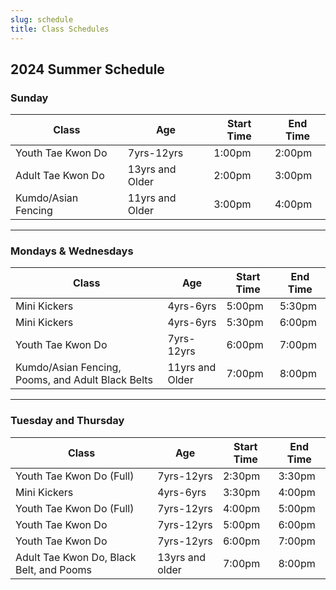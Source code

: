 ```yaml
---
slug: schedule
title: Class Schedules
---
```


## 2024 Summer Schedule


### Sunday

|  Class  |  Age  |  Start Time  |  End Time  |
|  ---  |  ---  |  ---  |  ---  |
|  Youth Tae Kwon Do  | 7yrs-12yrs  |  1:00pm  |  2:00pm  |
|  Adult Tae Kwon Do  |  13yrs and Older  |  2:00pm  |  3:00pm  |
|  Kumdo/Asian Fencing  |  11yrs and Older  |  3:00pm  |  4:00pm  |


---


### Mondays & Wednesdays

| Class | Age | Start Time | End Time |
| --- | --- | --- | --- |
| Mini Kickers  |  4yrs-6yrs  |  5:00pm  |  5:30pm  |
| Mini Kickers  | 4yrs-6yrs | 5:30pm | 6:00pm | 
| Youth Tae Kwon Do | 7yrs-12yrs | 6:00pm | 7:00pm |
| Kumdo/Asian Fencing, Pooms, and Adult Black Belts  |  11yrs and Older  |  7:00pm  |  8:00pm  |



----

### Tuesday and Thursday

|  Class  |  Age  |  Start Time  |  End Time  |
|  ---  |  ---  |  ---  |  ---  |
|  Youth Tae Kwon Do (Full) |  7yrs-12yrs  |  2:30pm  |  3:30pm  |
|  Mini Kickers  |  4yrs-6yrs  |  3:30pm  |  4:00pm  |
|  Youth Tae Kwon Do (Full) |  7yrs-12yrs  |  4:00pm  |  5:00pm  |
|  Youth Tae Kwon Do   |  7yrs-12yrs  |  5:00pm  |  6:00pm  |
|  Youth Tae Kwon Do  |  7yrs-12yrs   |  6:00pm  |  7:00pm  |
|  Adult Tae Kwon Do, Black Belt, and Pooms  |  13yrs and older  |  7:00pm  |  8:00pm  |
